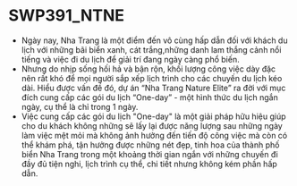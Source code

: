 # SWP391_NTNE
+ Ngày nay, Nha Trang là một điểm đến vô cùng hấp dẫn đối với khách du lịch với những bãi biển xanh, cát trắng,những danh lam thắng cảnh nổi tiếng và việc đi du lịch để giải trí đang ngày càng phổ biến.
+ Nhưng do nhịp sống hối hả và bận rộn, khối lượng công việc dày đặc nên rất khó để mọi người sắp xếp lịch trình cho các chuyến du lịch kéo dài. Hiểu được vấn đề đó, dự án “Nha Trang Nature Elite” ra đời với mục đích cung cấp các gói du lịch “One-day” - một hình thức du lịch ngắn ngày, cụ thể là chỉ trong 1 ngày.
+ Việc cung cấp các gói du lịch "One-day" là một giải pháp hữu hiệu giúp cho du khách không những sẽ lấy lại được năng lượng sau những ngày làm việc mệt mỏi mà không ảnh hưởng đến tiến độ công việc mà còn có thể khám phá, tận hưởng được những nét đẹp, tinh hoa của thành phố biển Nha Trang trong một khoảng thời gian ngắn với những chuyến đi đầy đủ tiện nghi, lịch trình cụ thể, chi tiết nhưng không kém phần hấp dẫn.
